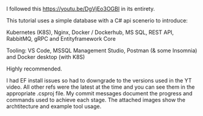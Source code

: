 I followed this https://youtu.be/DgVjEo3OGBI in its entirety.

This tutorial uses a simple database with a C# api scenerio to introduce:

Kubernetes (K8S),
Nginx,
Docker / Dockerhub,
MS SQL,
REST API,
RabbitMQ,
gRPC and
Entityframework Core

Tooling:
VS Code,
MSSQL Management Studio,
Postman (& some Insomnia) and 
Docker desktop (with K8S)

Highly recommended. 

I had EF install issues so had to downgrade to the versions used in the YT video.  All other refs were the latest at the time and you can see them in the appropriate .csproj file.
My commit messages document the progress and commands used to achieve each stage.  The attached images show the archtitecture and example tool usage.
